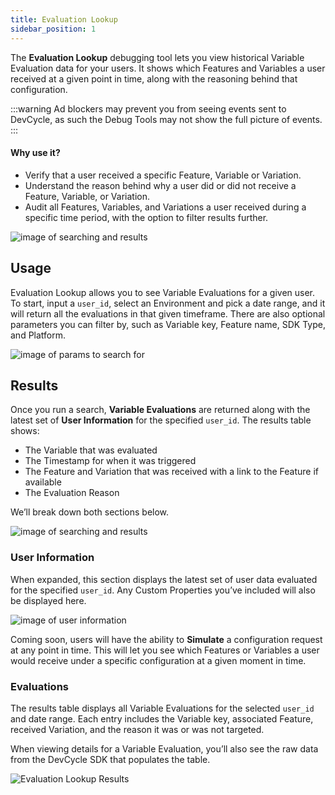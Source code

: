 ```yaml
---
title: Evaluation Lookup
sidebar_position: 1
---
```


The **Evaluation Lookup** debugging tool lets you view historical Variable Evaluation data for your users. It shows which Features and Variables a user received at a given point in time, along with the reasoning behind that configuration.

:::warning
Ad blockers may prevent you from seeing events sent to DevCycle, as such the Debug Tools may not show the full picture of events.
:::

#### Why use it?

- Verify that a user received a specific Feature, Variable or Variation.
- Understand the reason behind why a user did or did not receive a Feature, Variable, or Variation.
- Audit all Features, Variables, and Variations a user received during a specific time period, with the option to filter results further.

![image of searching and results](/evaluation-lookup-overview.png)

## Usage

Evaluation Lookup allows you to see Variable Evaluations for a given user. To start, input a `user_id`, select an Environment and pick a date range, and it will return all the evaluations in that given timeframe. There are also optional parameters you can filter by, such as Variable key, Feature name, SDK Type, and Platform.

![image of params to search for](/evaluation-lookup-search-table.png)

## Results

Once you run a search, **Variable Evaluations** are returned along with the latest set of **User Information** for the specified `user_id`. The results table shows:

- The Variable that was evaluated
- The Timestamp for when it was triggered
- The Feature and Variation that was received with a link to the Feature if available
- The Evaluation Reason

We’ll break down both sections below.

![image of searching and results](/evaluation-lookup-results-user-info.png)

### User Information

When expanded, this section displays the latest set of user data evaluated for the specified `user_id`. Any Custom Properties you’ve included will also be displayed here.

![image of user information](/evaluation-lookup-user-information.png)

Coming soon, users will have the ability to **Simulate** a configuration request at any point in time. This will let you see which Features or Variables a user would receive under a specific configuration at a given moment in time.

### Evaluations

The results table displays all Variable Evaluations for the selected `user_id` and date range. Each entry includes the Variable key, associated Feature, received Variation, and the reason it was or was not targeted.

When viewing details for a Variable Evaluation, you’ll also see the raw data from the DevCycle SDK that populates the table.

![Evaluation Lookup Results](/evaluation-lookup-evaluation-details.png)
